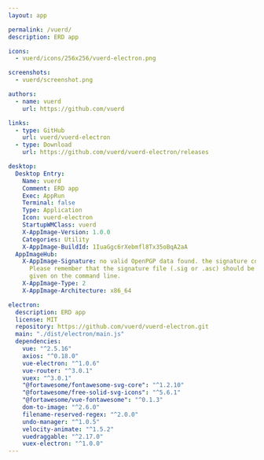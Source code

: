 ```yaml
---
layout: app

permalink: /vuerd/
description: ERD app

icons:
  - vuerd/icons/256x256/vuerd-electron.png

screenshots:
  - vuerd/screenshot.png

authors:
  - name: vuerd
    url: https://github.com/vuerd

links:
  - type: GitHub
    url: vuerd/vuerd-electron
  - type: Download
    url: https://github.com/vuerd/vuerd-electron/releases

desktop:
  Desktop Entry:
    Name: vuerd
    Comment: ERD app
    Exec: AppRun
    Terminal: false
    Type: Application
    Icon: vuerd-electron
    StartupWMClass: vuerd
    X-AppImage-Version: 1.0.0
    Categories: Utility
    X-AppImage-BuildId: 1IuaGgc6rXebmfl8Tx35oBqA2aA
  AppImageHub:
    X-AppImage-Signature: no valid OpenPGP data found. the signature could not be verified.
      Please remember that the signature file (.sig or .asc) should be the first file
      given on the command line.
    X-AppImage-Type: 2
    X-AppImage-Architecture: x86_64

electron:
  description: ERD app
  license: MIT
  repository: https://github.com/vuerd/vuerd-electron.git
  main: "./dist/electron/main.js"
  dependencies:
    vue: "^2.5.16"
    axios: "^0.18.0"
    vue-electron: "^1.0.6"
    vue-router: "^3.0.1"
    vuex: "^3.0.1"
    "@fortawesome/fontawesome-svg-core": "^1.2.10"
    "@fortawesome/free-solid-svg-icons": "^5.6.1"
    "@fortawesome/vue-fontawesome": "^0.1.3"
    dom-to-image: "^2.6.0"
    filename-reserved-regex: "^2.0.0"
    undo-manager: "^1.0.5"
    velocity-animate: "^1.5.2"
    vuedraggable: "^2.17.0"
    vuex-electron: "^1.0.0"
---
```

